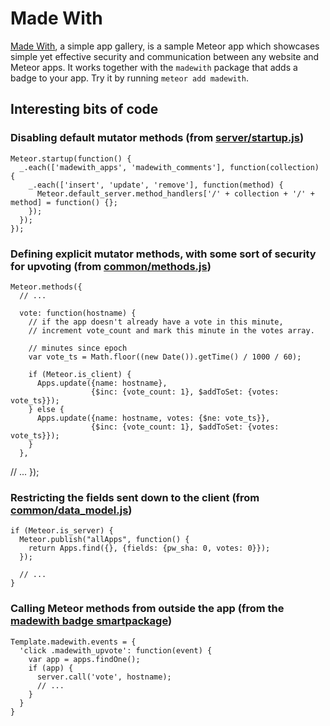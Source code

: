 # Made With

[Made With](http://madewith.meteor.com), a simple app gallery, is a sample Meteor app which
showcases simple yet effective security and communication between any website and Meteor apps. It works together with
the `madewith` package that adds a badge to your app. Try it by running `meteor add madewith`.

## Interesting bits of code

### Disabling default mutator methods (from [server/startup.js](https://github.com/meteor/madewith/blob/master/server/startup.js))

    Meteor.startup(function() {
      _.each(['madewith_apps', 'madewith_comments'], function(collection) {
        _.each(['insert', 'update', 'remove'], function(method) {
          Meteor.default_server.method_handlers['/' + collection + '/' + method] = function() {};
        });
      });
    });

### Defining explicit mutator methods, with some sort of security for upvoting (from [common/methods.js](https://github.com/meteor/madewith/blob/avital/common/methods.js))

    Meteor.methods({
      // ...
    
      vote: function(hostname) {
        // if the app doesn't already have a vote in this minute,
        // increment vote_count and mark this minute in the votes array.

        // minutes since epoch
        var vote_ts = Math.floor((new Date()).getTime() / 1000 / 60);
    
        if (Meteor.is_client) {
          Apps.update({name: hostname},
                      {$inc: {vote_count: 1}, $addToSet: {votes: vote_ts}});
        } else {
          Apps.update({name: hostname, votes: {$ne: vote_ts}},
                      {$inc: {vote_count: 1}, $addToSet: {votes: vote_ts}});
        }
      },

  // ...
});

### Restricting the fields sent down to the client (from [common/data_model.js](https://github.com/meteor/madewith/blob/avital/common/data_model.js))

    if (Meteor.is_server) {
      Meteor.publish("allApps", function() {
        return Apps.find({}, {fields: {pw_sha: 0, votes: 0}});
      });

      // ...
    }

### Calling Meteor methods from outside the app (from the [madewith badge smartpackage](https://github.com/meteor/meteor/blob/master/packages/madewith/madewith.js))

    Template.madewith.events = {
      'click .madewith_upvote': function(event) {
        var app = apps.findOne();
        if (app) {
          server.call('vote', hostname);
          // ...
        }
      }
    }
